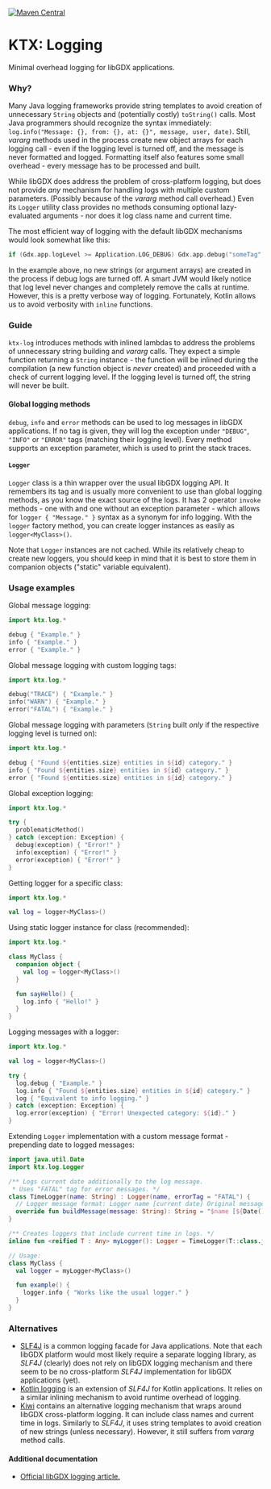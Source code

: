 ﻿[![Maven Central](https://img.shields.io/maven-central/v/io.github.libktx/ktx-log.svg)](https://search.maven.org/artifact/io.github.libktx/ktx-log)

# KTX: Logging

Minimal overhead logging for libGDX applications.

### Why?

Many Java logging frameworks provide string templates to avoid creation of unnecessary `String` objects and (potentially
costly) `toString()` calls. Most Java programmers should recognize the syntax immediately:
`log.info("Message: {}, from: {}, at: {}", message, user, date)`. Still, *vararg* methods used in the process create
new object arrays for each logging call - even if the logging level is turned off, and the message is never formatted
and logged. Formatting itself also features some small overhead - every message has to be processed and built.

While libGDX does address the problem of cross-platform logging, but does not provide *any* mechanism for handling logs
with multiple custom parameters. (Possibly because of the *vararg* method call overhead.) Even its `Logger` utility
class provides no methods consuming optional lazy-evaluated arguments - nor does it log class name and current time.

The most efficient way of logging with the default libGDX mechanisms would look somewhat like this:
```kotlin
if (Gdx.app.logLevel >= Application.LOG_DEBUG) Gdx.app.debug("someTag", "My message: $someObject")
```

In the example above, no new strings (or argument arrays) are created in the process if debug logs are turned off.
A smart JVM would likely notice that log level never changes and completely remove the calls at runtime. However,
this is a pretty verbose way of logging. Fortunately, Kotlin allows us to avoid verbosity with `inline` functions.

### Guide

`ktx-log` introduces methods with inlined lambdas to address the problems of unnecessary string building and *vararg* calls.
They expect a simple function returning a `String` instance - the function will be inlined during the compilation (a new
function object is *never* created) and proceeded with a check of current logging level. If the logging level is turned
off, the string will never be built.

#### Global logging methods

`debug`, `info` and `error` methods can be used to log messages in libGDX applications. If no tag is given, they will
log the exception under `"DEBUG"`, `"INFO"` or `"ERROR"` tags (matching their logging level). Every method supports
an exception parameter, which is used to print the stack traces.

#### `Logger`

`Logger` class is a thin wrapper over the usual libGDX logging API. It remembers its tag and is usually more convenient
to use than global logging methods, as you know the exact source of the logs. It has 2 operator `invoke` methods - one
with and one without an exception parameter - which allows for `logger { "Message." }` syntax as a synonym for info logging.
With  the `logger` factory method, you can create logger instances as easily as `logger<MyClass>()`.

Note that `Logger` instances are not cached. While its relatively cheap to create new loggers, you should keep in mind
that it is best to store them in companion objects ("static" variable equivalent).

### Usage examples

Global message logging:

```kotlin
import ktx.log.*

debug { "Example." }
info { "Example." }
error { "Example." }
```

Global message logging with custom logging tags:

```kotlin
import ktx.log.*

debug("TRACE") { "Example." }
info("WARN") { "Example." }
error("FATAL") { "Example." }
```

Global message logging with parameters (`String` built *only* if the respective logging level is turned on):

```kotlin
import ktx.log.*

debug { "Found ${entities.size} entities in ${id} category." }
info { "Found ${entities.size} entities in ${id} category." }
error { "Found ${entities.size} entities in ${id} category." }
```

Global exception logging:
```kotlin
import ktx.log.*

try {
  problematicMethod()
} catch (exception: Exception) {
  debug(exception) { "Error!" }
  info(exception) { "Error!" }
  error(exception) { "Error!" }
}
```

Getting logger for a specific class:
```kotlin
import ktx.log.*

val log = logger<MyClass>()
```

Using static logger instance for class (recommended):
```kotlin
import ktx.log.*

class MyClass {
  companion object {
    val log = logger<MyClass>()
  }

  fun sayHello() {
    log.info { "Hello!" }
  }
}
```

Logging messages with a logger:
```kotlin
import ktx.log.*

val log = logger<MyClass>()

try {
  log.debug { "Example." }
  log.info { "Found ${entities.size} entities in ${id} category." }
  log { "Equivalent to info logging." }
} catch (exception: Exception) {
  log.error(exception) { "Error! Unexpected category: ${id}." }
}
```

Extending `Logger` implementation with a custom message format - prepending date to logged messages:
```kotlin
import java.util.Date
import ktx.log.Logger

/** Logs current date additionally to the log message.
 * Uses "FATAL" tag for error messages. */
class TimeLogger(name: String) : Logger(name, errorTag = "FATAL") {
  // Logger message format: Logger name [current date] Original message.
  override fun buildMessage(message: String): String = "$name [${Date()}] $message"
}

/** Creates loggers that include current time in logs. */
inline fun <reified T : Any> myLogger(): Logger = TimeLogger(T::class.java.name)

// Usage:
class MyClass {
  val logger = myLogger<MyClass>()

  fun example() {
    logger.info { "Works like the usual logger." }
  }
}
```

### Alternatives

- [SLF4J](http://www.slf4j.org/) is a common logging facade for Java applications. Note that each libGDX platform would
most likely require a separate logging library, as *SLF4J* (clearly) does not rely on libGDX logging mechanism and there
seem to be no cross-platform *SLF4J* implementation for libGDX applications (yet).
- [Kotlin logging](https://github.com/MicroUtils/kotlin.logging) is an extension of *SLF4J* for Kotlin applications. It
relies on a similar inlining mechanism to avoid runtime overhead of logging.
- [Kiwi](https://github.com/czyzby/gdx-lml/tree/master/kiwi) contains an alternative logging mechanism that wraps around
libGDX cross-platform logging. It can include class names and current time in logs. Similarly to *SLF4J*, it uses string
templates to avoid creation of new strings (unless necessary). However, it still suffers from
*vararg* method calls.

#### Additional documentation

- [Official libGDX logging article.](https://libgdx.com/wiki/app/logging)





